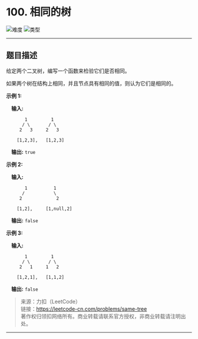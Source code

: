 # 100. 相同的树

![难度](https://img.shields.io/badge/难度-简单-5cb85c.svg?logo=leetcode&style=flat)  ![类型](https://img.shields.io/badge/类型-二叉树-violet.svg?style=flat)

---

## 题目描述

给定两个二叉树，编写一个函数来检验它们是否相同。

如果两个树在结构上相同，并且节点具有相同的值，则认为它们是相同的。

**示例 1:**

&emsp;**输入:**

```
       1         1
      / \       / \
     2   3     2   3
  
    [1,2,3],   [1,2,3]
```

&emsp;**输出:** `true`

**示例 2:**

&emsp;**输入:**

```
       1          1
      /           \
     2             2

    [1,2],     [1,null,2]
```

&emsp;**输出:** `false`

**示例 3:**

&emsp;**输入:**

```
       1         1
      / \       / \
     2   1     1   2

    [1,2,1],   [1,1,2]
```

&emsp;**输出:** `false`

> 来源：力扣（LeetCode）  
> 链接：https://leetcode-cn.com/problems/same-tree  
> 著作权归领扣网络所有。商业转载请联系官方授权，非商业转载请注明出处。  

---
